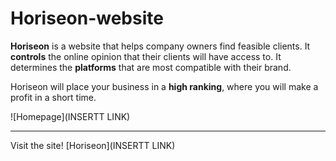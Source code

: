 # Horiseon-website

**Horiseon** is a website that helps company owners find feasible clients. It **controls** the online opinion that their clients will have access to. It determines the **platforms** that are most compatible with their brand. 

Horiseon will place your business in a **high ranking**, where you will make a profit in a short time.


 ![Homepage](INSERTT LINK)
 _____________________________________________________________________
 Visit the site! [Horiseon](INSERTT LINK)